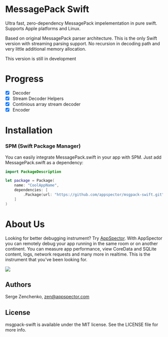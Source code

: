 # MessagePack Swift

Ultra fast, zero-dependency MessagePack impelementation in pure swift. Supports Apple platforms and Linux.

Based on original MessagePack parser architecture. This is the only Swift version with streaming parsing support.
No recursion in decoding path and very little additional memory allocation.

This version is still in development

# Progress

 - [x] Decoder
 - [x] Stream Decoder Helpers
 - [x] Continious array stream decoder
 - [x] Encoder
 
# Installation

### SPM (Swift Package Manager)

You can easily integrate MessagePack.swift in your app with SPM. Just add MessagePack.swift as a dependency:

```swift
import PackageDescription

let package = Package(
    name: "CoolAppName",
    dependencies: [
        .Package(url: "https://github.com/appspector/msgpack-swift.git", majorVersion: 0.1),
    ]
)
```

# About Us

Looking for better debugging instrument? Try [AppSpector](https://appspector.com). With AppSpector you can remotely debug your app running in the same room or on another continent. You can measure app performance, view CoreData and SQLite content, logs, network requests and many more in realtime. This is the instrument that you've been looking for.

![](https://storage.googleapis.com/appspector-support/screenshots/appspector_twittercover2.png)

## Authors

Serge Zenchenko, zen@appspector.com

## License

msgpack-swift is available under the MIT license. See the LICENSE file for more info.

